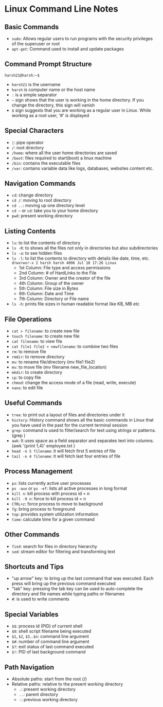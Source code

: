 # Linux Command Line Notes

## Basic Commands

- `sudo`: Allows regular users to run programs with the security privileges of the superuser or root
- `apt-get`: Command used to install and update packages

## Command Prompt Structure

`harsh21@harsh:~$`

- `harsh21` is the username
- `harsh` is computer name or the host name
- `:` is a simple separator
- `~` sign shows that the user is working in the home directory. If you change the directory, this sign will vanish
- `$` sign suggests that you are working as a regular user in Linux. While working as a root user, '#' is displayed

## Special Characters

- `|`: pipe operator
- `/`: root directory
- `/home`: where all the user home directories are saved
- `/boot`: files required to start(boot) a linux machine
- `/bin`: contains the executable files
- `/var`: contains variable data like logs, databases, websites content etc.

## Navigation Commands

- `cd`: change directory
- `cd /`: moving to root directory
- `cd ..`: moving up one directory level
- `cd ~` or `cd`: take you to your home directory
- `pwd`: present working directory

## Listing Contents

- `ls`: to list the contents of directory
- `ls -R`: to shows all the files not only in directories but also subdirectories
- `ls -a`: to see hidden files
- `ls -l`: to list the contents to directory with details like date, time, etc.
  `drwxrwxr-x 2 harsh harsh 4096 Jul 18 17:26 Linux`
  - 1st Column: File type and access permissions
  - 2nd Column: # of HardLinks to the File
  - 3rd Column: Owner and the creator of the file
  - 4th Column: Group of the owner
  - 5th Column: File size in Bytes
  - 6th Column: Date and Time
  - 7th Column: Directory or File name
- `ls -h`: prints file sizes in human readable format like KB, MB etc

## File Operations

- `cat > filename`: to create new file
- `touch filename`: to create new file
- `cat filename`: to view file
- `cat file1 file2 > newfilename`: to combine two files
- `rm`: to remove file
- `rmdir`: to remove directory
- `mv`: to rename file/directory (mv file1 file2)
- `mv`: to move file (mv filename new_file_location)
- `mkdir`: to create directory
- `cp`: to copy file
- `chmod`: change the access mode of a file (read, write, execute)
- `nano`: to edit file

## Useful Commands

- `tree`: to print out a layout of files and directories under it
- `history`: History command shows all the basic commands in Linux that you have used in the past for the current terminal session
- `grep`: command is used to filter/search for text using strings or patterns. (grep <pattern> <file>)
- `awk`: It uses space as a field separator and separates text into columns. (awk '{print $1,$4}' employee.txt )
- `head -n 5 filename`: it will fetch first 5 entries of file
- `tail -n 4 filename`: it will fetch last four entries of file

## Process Management

- `ps`: lists currently active user processes
- `ps -aux` or `ps -ef`: lists all active processes in long format
- `kill n`: kill process with process id = n
- `kill -9 n`: force to kill process id = n
- `CTRL+z`: force process to move to background
- `fg`: bring process to foreground
- `top`: provides system utilization information
- `time`: calculate time for a given command

## Other Commands

- `find`: search for files in directory hierarchy
- `sed`: stream editor for filtering and transforming text

## Shortcuts and Tips

- "up arrow" key: to bring up the last command that was executed. Each press will bring up the previous command executed
- "tab" key: pressing the tab key can be used to auto-complete the directory and file names while typing paths or filenames
- `#`: is used to write comments

## Special Variables

- `$$`: process id (PID) of current shell
- `$0`: shell script filename being executed
- `$1`, `$2`, `$3`…`$n`: command line argument
- `$#`: number of command line argument
- `$?`: exit status of last command executed
- `$!`: PID of last background command

## Path Navigation

- Absolute paths: start from the root (/)
- Relative paths: relative to the present working directory
  - `.`: present working directory
  - `..`: parent directory
  - `-`: previous working directory
